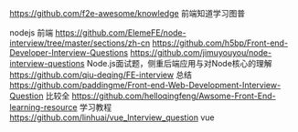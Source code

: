 https://github.com/f2e-awesome/knowledge  前端知道学习图普




nodejs 前端
https://github.com/ElemeFE/node-interview/tree/master/sections/zh-cn
https://github.com/h5bp/Front-end-Developer-Interview-Questions
https://github.com/jimuyouyou/node-interview-questions   Node.js面试题，侧重后端应用与对Node核心的理解
https://github.com/qiu-deqing/FE-interview  总结
https://github.com/paddingme/Front-end-Web-Development-Interview-Question  比较全
https://github.com/helloqingfeng/Awsome-Front-End-learning-resource  学习教程
https://github.com/linhuai/vue_Interview_question   vue